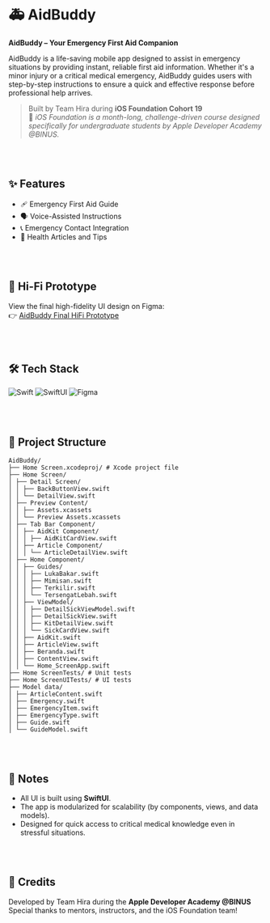 # 🚑 AidBuddy

**AidBuddy – Your Emergency First Aid Companion**

AidBuddy is a life-saving mobile app designed to assist in emergency situations by providing instant, reliable first aid information. Whether it's a minor injury or a critical medical emergency, AidBuddy guides users with step-by-step instructions to ensure a quick and effective response before professional help arrives.

> Built by Team Hira during **iOS Foundation Cohort 19**  
> 📱 _iOS Foundation is a month-long, challenge-driven course designed specifically for undergraduate students by Apple Developer Academy @BINUS._

<br><br>

## ✨ Features

- 🩹 Emergency First Aid Guide  
- 🗣️ Voice-Assisted Instructions  
- 📞 Emergency Contact Integration  
- 📰 Health Articles and Tips  

<br><br>

## 🎨 Hi-Fi Prototype

View the final high-fidelity UI design on Figma:  
👉 [AidBuddy Final HiFi Prototype](https://www.figma.com/file/nc5cisOSToFunap3ocgYdo/HiFi-(PUTIH)?type=design&node-id=1%3A1813&mode=design&t=Eej8lNSbmSNb5DJa-1)

<br><br>

## 🛠️ Tech Stack

![Swift](https://img.shields.io/badge/Swift-F54A2A?logo=swift&logoColor=white)
![SwiftUI](https://img.shields.io/badge/SwiftUI-007AFF?style=for-the-badge&logo=swift&logoColor=white)
![Figma](https://img.shields.io/badge/Figma-F24E1E?logo=figma&logoColor=white)

<br><br>

## 📁 Project Structure

```
AidBuddy/
├── Home Screen.xcodeproj/ # Xcode project file
├── Home Screen/
│ ├── Detail Screen/
│ │ ├── BackButtonView.swift
│ │ └── DetailView.swift
│ ├── Preview Content/
│ │ ├── Assets.xcassets
│ │ └── Preview Assets.xcassets
│ ├── Tab Bar Component/
│ │ ├── AidKit Component/
│ │ │ ├── AidKitCardView.swift
│ │ ├── Article Component/
│ │ │ └── ArticleDetailView.swift
│ ├── Home Component/
│ │ ├── Guides/
│ │ │ ├── LukaBakar.swift
│ │ │ ├── Mimisan.swift
│ │ │ ├── Terkilir.swift
│ │ │ └── TersengatLebah.swift
│ │ ├── ViewModel/
│ │ │ ├── DetailSickViewModel.swift
│ │ │ ├── DetailSickView.swift
│ │ │ ├── KitDetailView.swift
│ │ │ └── SickCardView.swift
│ │ ├── AidKit.swift
│ │ ├── ArticleView.swift
│ │ ├── Beranda.swift
│ │ ├── ContentView.swift
│ │ └── Home_ScreenApp.swift
├── Home ScreenTests/ # Unit tests
├── Home ScreenUITests/ # UI tests
├── Model data/
│ ├── ArticleContent.swift
│ ├── Emergency.swift
│ ├── EmergencyItem.swift
│ ├── EmergencyType.swift
│ ├── Guide.swift
│ └── GuideModel.swift
```
<br><br>

## 📌 Notes

- All UI is built using **SwiftUI**.
- The app is modularized for scalability (by components, views, and data models).
- Designed for quick access to critical medical knowledge even in stressful situations.

<br><br>

## 📣 Credits

Developed by Team Hira during the **Apple Developer Academy @BINUS**  
Special thanks to mentors, instructors, and the iOS Foundation team!

<br><br>

